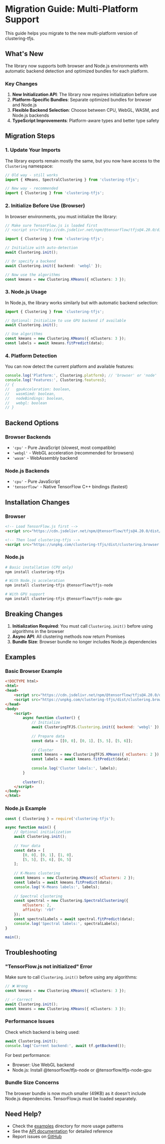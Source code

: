 # Migration Guide: Multi-Platform Support

This guide helps you migrate to the new multi-platform version of clustering-tfjs.

## What's New

The library now supports both browser and Node.js environments with automatic backend detection and optimized bundles for each platform.

### Key Changes

1. **New Initialization API**: The library now requires initialization before use
2. **Platform-Specific Bundles**: Separate optimized bundles for browser and Node.js
3. **Flexible Backend Selection**: Choose between CPU, WebGL, WASM, and Node.js backends
4. **TypeScript Improvements**: Platform-aware types and better type safety

## Migration Steps

### 1. Update Your Imports

The library exports remain mostly the same, but you now have access to the `Clustering` namespace:

```typescript
// Old way - still works
import { KMeans, SpectralClustering } from 'clustering-tfjs';

// New way - recommended
import { Clustering } from 'clustering-tfjs';
```

### 2. Initialize Before Use (Browser)

In browser environments, you must initialize the library:

```typescript
// Make sure TensorFlow.js is loaded first
// <script src="https://cdn.jsdelivr.net/npm/@tensorflow/tfjs@4.20.0/dist/tf.min.js"></script>

import { Clustering } from 'clustering-tfjs';

// Initialize with auto-detection
await Clustering.init();

// Or specify a backend
await Clustering.init({ backend: 'webgl' });

// Now use the algorithms
const kmeans = new Clustering.KMeans({ nClusters: 3 });
```

### 3. Node.js Usage

In Node.js, the library works similarly but with automatic backend selection:

```typescript
import { Clustering } from 'clustering-tfjs';

// Optional: Initialize to use GPU backend if available
await Clustering.init();

// Use algorithms
const kmeans = new Clustering.KMeans({ nClusters: 3 });
const labels = await kmeans.fitPredict(data);
```

### 4. Platform Detection

You can now detect the current platform and available features:

```typescript
console.log('Platform:', Clustering.platform); // 'browser' or 'node'
console.log('Features:', Clustering.features);
// {
//   gpuAcceleration: boolean,
//   wasmSimd: boolean,
//   nodeBindings: boolean,
//   webgl: boolean
// }
```

## Backend Options

### Browser Backends

- `'cpu'` - Pure JavaScript (slowest, most compatible)
- `'webgl'` - WebGL acceleration (recommended for browsers)
- `'wasm'` - WebAssembly backend

### Node.js Backends

- `'cpu'` - Pure JavaScript
- `'tensorflow'` - Native TensorFlow C++ bindings (fastest)

## Installation Changes

### Browser

```html
<!-- Load TensorFlow.js first -->
<script src="https://cdn.jsdelivr.net/npm/@tensorflow/tfjs@4.20.0/dist/tf.min.js"></script>

<!-- Then load clustering-tfjs -->
<script src="https://unpkg.com/clustering-tfjs/dist/clustering.browser.js"></script>
```

### Node.js

```bash
# Basic installation (CPU only)
npm install clustering-tfjs

# With Node.js acceleration
npm install clustering-tfjs @tensorflow/tfjs-node

# With GPU support
npm install clustering-tfjs @tensorflow/tfjs-node-gpu
```

## Breaking Changes

1. **Initialization Required**: You must call `Clustering.init()` before using algorithms in the browser
2. **Async API**: All clustering methods now return Promises
3. **Bundle Size**: Browser bundle no longer includes Node.js dependencies

## Examples

### Basic Browser Example

```html
<!DOCTYPE html>
<html>
<head>
    <script src="https://cdn.jsdelivr.net/npm/@tensorflow/tfjs@4.20.0/dist/tf.min.js"></script>
    <script src="https://unpkg.com/clustering-tfjs/dist/clustering.browser.js"></script>
</head>
<body>
    <script>
        async function cluster() {
            // Initialize
            await ClusteringTFJS.Clustering.init({ backend: 'webgl' });
            
            // Prepare data
            const data = [[0, 0], [0, 1], [5, 5], [5, 6]];
            
            // Cluster
            const kmeans = new ClusteringTFJS.KMeans({ nClusters: 2 });
            const labels = await kmeans.fitPredict(data);
            
            console.log('Cluster labels:', labels);
        }
        
        cluster();
    </script>
</body>
</html>
```

### Node.js Example

```javascript
const { Clustering } = require('clustering-tfjs');

async function main() {
    // Optional initialization
    await Clustering.init();
    
    // Your data
    const data = [
        [0, 0], [0, 1], [1, 0],
        [5, 5], [5, 6], [6, 5]
    ];
    
    // K-Means clustering
    const kmeans = new Clustering.KMeans({ nClusters: 2 });
    const labels = await kmeans.fitPredict(data);
    console.log('K-Means labels:', labels);
    
    // Spectral clustering
    const spectral = new Clustering.SpectralClustering({ 
        nClusters: 2,
        affinity: 'rbf'
    });
    const spectralLabels = await spectral.fitPredict(data);
    console.log('Spectral labels:', spectralLabels);
}

main();
```

## Troubleshooting

### "TensorFlow.js not initialized" Error

Make sure to call `Clustering.init()` before using any algorithms:

```typescript
// ❌ Wrong
const kmeans = new Clustering.KMeans({ nClusters: 3 });

// ✅ Correct
await Clustering.init();
const kmeans = new Clustering.KMeans({ nClusters: 3 });
```

### Performance Issues

Check which backend is being used:

```typescript
await Clustering.init();
console.log('Current backend:', await tf.getBackend());
```

For best performance:
- Browser: Use WebGL backend
- Node.js: Install @tensorflow/tfjs-node or @tensorflow/tfjs-node-gpu

### Bundle Size Concerns

The browser bundle is now much smaller (49KB) as it doesn't include Node.js dependencies. TensorFlow.js must be loaded separately.

## Need Help?

- Check the [examples](./examples) directory for more usage patterns
- See the [API documentation](./docs/api.md) for detailed reference
- Report issues on [GitHub](https://github.com/CRJFisher/clustering-tfjs/issues)